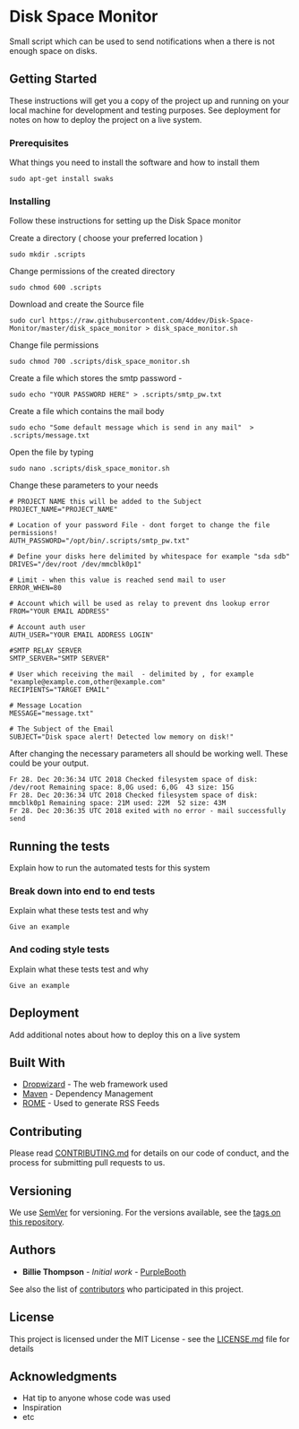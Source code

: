 # Disk Space Monitor

Small script which can be used to send notifications when a there is not enough space on disks.

## Getting Started

These instructions will get you a copy of the project up and running on your local machine for development and testing purposes. See deployment for notes on how to deploy the project on a live system.

### Prerequisites

What things you need to install the software and how to install them

```
sudo apt-get install swaks 
```

### Installing

Follow these instructions for setting up the Disk Space monitor

Create a directory ( choose your preferred location )

```
sudo mkdir .scripts 
```

Change permissions of the created directory

```
sudo chmod 600 .scripts
```

Download and create the Source file 

```
sudo curl https://raw.githubusercontent.com/4ddev/Disk-Space-Monitor/master/disk_space_monitor > disk_space_monitor.sh
```

Change file permissions 

```
sudo chmod 700 .scripts/disk_space_monitor.sh
```

Create a file which stores the smtp password - 

```
sudo echo "YOUR PASSWORD HERE" > .scripts/smtp_pw.txt
```

Create a file which contains the mail body 

```
sudo echo "Some default message which is send in any mail"  > .scripts/message.txt
```


Open the file by  typing 

```
sudo nano .scripts/disk_space_monitor.sh 
```

Change these parameters to your needs 

```
# PROJECT NAME this will be added to the Subject 
PROJECT_NAME="PROJECT_NAME"

# Location of your password File - dont forget to change the file permissions!
AUTH_PASSWORD="/opt/bin/.scripts/smtp_pw.txt"

# Define your disks here delimited by whitespace for example "sda sdb"
DRIVES="/dev/root /dev/mmcblk0p1"

# Limit - when this value is reached send mail to user
ERROR_WHEN=80

# Account which will be used as relay to prevent dns lookup error
FROM="YOUR EMAIL ADDRESS"

# Account auth user
AUTH_USER="YOUR EMAIL ADDRESS LOGIN"

#SMTP RELAY SERVER 
SMTP_SERVER="SMTP SERVER"

# User which receiving the mail  - delimited by , for example "example@example.com,other@example.com"
RECIPIENTS="TARGET EMAIL"

# Message Location 
MESSAGE="message.txt" 

# The Subject of the Email 
SUBJECT="Disk space alert! Detected low memory on disk!"
```

After changing the necessary parameters all should be working well. These could be your output.

```
Fr 28. Dec 20:36:34 UTC 2018 Checked filesystem space of disk: /dev/root Remaining space: 8,0G used: 6,0G  43 size: 15G
Fr 28. Dec 20:36:34 UTC 2018 Checked filesystem space of disk: mmcblk0p1 Remaining space: 21M used: 22M  52 size: 43M
Fr 28. Dec 20:36:35 UTC 2018 exited with no error - mail successfully send
```

## Running the tests

Explain how to run the automated tests for this system

### Break down into end to end tests

Explain what these tests test and why

```
Give an example
```

### And coding style tests

Explain what these tests test and why

```
Give an example
```

## Deployment

Add additional notes about how to deploy this on a live system

## Built With

* [Dropwizard](http://www.dropwizard.io/1.0.2/docs/) - The web framework used
* [Maven](https://maven.apache.org/) - Dependency Management
* [ROME](https://rometools.github.io/rome/) - Used to generate RSS Feeds

## Contributing

Please read [CONTRIBUTING.md](https://gist.github.com/PurpleBooth/b24679402957c63ec426) for details on our code of conduct, and the process for submitting pull requests to us.

## Versioning

We use [SemVer](http://semver.org/) for versioning. For the versions available, see the [tags on this repository](https://github.com/your/project/tags). 

## Authors

* **Billie Thompson** - *Initial work* - [PurpleBooth](https://github.com/PurpleBooth)

See also the list of [contributors](https://github.com/your/project/contributors) who participated in this project.

## License

This project is licensed under the MIT License - see the [LICENSE.md](LICENSE.md) file for details

## Acknowledgments

* Hat tip to anyone whose code was used
* Inspiration
* etc
